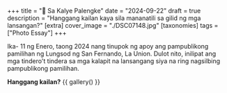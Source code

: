 +++
title = "📰 Sa Kalye Palengke"
date = "2024-09-22"
draft = true
description = "Hanggang kailan kaya sila mananatili sa gilid ng mga lansangan?"
[extra]
cover_image = "./DSC07148.jpg"
[taxonomies]
tags = ["Photo Essay"]
+++

Ika- 11 ng Enero, taong 2024 nang tinupok ng apoy ang pampublikong pamilihan ng Lungsod ng San Fernando, La Union. Dulot nito, inilipat ang mga tindero't tindera sa mga kalapit na lansangang siya na ring nagsilbing pampublikong pamilihan.

**Hanggang kailan?**
{{ gallery() }}

